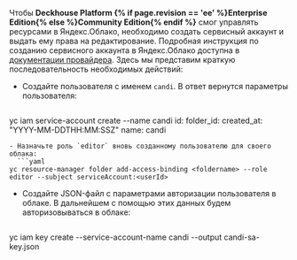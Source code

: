 Чтобы **Deckhouse Platform {% if page.revision == 'ee' %}Enterprise Edition{% else %}Community Edition{% endif %}** смог управлять ресурсами в Яндекс.Облако, необходимо создать сервисный аккаунт и выдать ему права на редактирование. Подробная инструкция по созданию сервисного аккаунта в Яндекс.Облако доступна в [документации провайдера](https://cloud.yandex.ru/docs/resource-manager/operations/cloud/set-access-bindings). Здесь мы представим краткую последовательность необходимых действий:

- Создайте пользователя с именем `candi`. В ответ вернутся параметры пользователя:
  ```yaml
yc iam service-account create --name candi
id: <userId>
folder_id: <folderId>
created_at: "YYYY-MM-DDTHH:MM:SSZ"
name: candi
```
- Назначьте роль `editor` вновь созданному пользователю для своего облака:
  ```yaml
yc resource-manager folder add-access-binding <foldername> --role editor --subject serviceAccount:<userId>
```
- Создайте JSON-файл с параметрами авторизации пользователя в облаке. В дальнейшем с помощью этих данных будем авторизовываться в облаке:
  ```yaml
yc iam key create --service-account-name candi --output candi-sa-key.json
```
